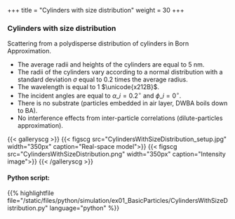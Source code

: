 +++
title = "Cylinders with size distribution"
weight = 30
+++

### Cylinders with size distribution

Scattering from a polydisperse distribution of cylinders in Born Approximation.

* The average radii and heights of the cylinders are equal to $5$ nm.
* The radii of the cylinders vary according to a normal distribution with a standard deviation $\sigma$ equal to $0.2$ times the average radius.
* The wavelength is equal to $1$ $\unicode{x212B}$.
* The incident angles are equal to $\alpha\_i = 0.2 ^{\circ}$ and $\phi\_i = 0^{\circ}$.
* There is no substrate (particles embedded in air layer, DWBA boils down to BA).
* No interference effects from inter-particle correlations (dilute-particles approximation).

{{< galleryscg >}}
{{< figscg src="CylindersWithSizeDistribution_setup.jpg" width="350px" caption="Real-space model">}}
{{< figscg src="CylindersWithSizeDistribution.png" width="350px" caption="Intensity image">}}
{{< /galleryscg >}}

#### Python script:
{{% highlightfile file="/static/files/python/simulation/ex01_BasicParticles/CylindersWithSizeDistribution.py" language="python" %}}
